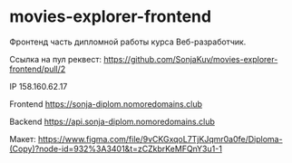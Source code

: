 # movies-explorer-frontend
Фронтенд часть дипломной работы курса Веб-разработчик.

Ссылка на пул реквест: https://github.com/SonjaKuv/movies-explorer-frontend/pull/2

IP 158.160.62.17

Frontend https://sonja-diplom.nomoredomains.club

Backend https://api.sonja-diplom.nomoredomains.club

Макет: https://www.figma.com/file/9vCKGxqoL7TjKJqmr0a0fe/Diploma-(Copy)?node-id=932%3A3401&t=zCZkbrKeMFQnY3u1-1